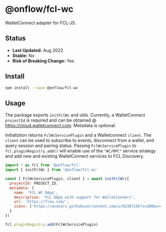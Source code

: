 # @onflow/fcl-wc

WalletConnect adapter for FCL-JS.

## Status

- **Last Updated:** Aug 2022
- **Stable:** No
- **Risk of Breaking Change:** Yes

## Install

```bash
npm install --save @onflow/fcl-wc
```

## Usage

The package exports `initFclWc` and utils.
Currently, a WalletConnect `projectId` is required and can be obtained @ https://cloud.walletconnect.com. Metadata is optional.

Initializtion returns `FclWcServicePlugin` and a Walletconnect `client`. The `client` can be used to subscribe to events, disconnect from a wallet, and query session and pairing status.
Passing `FclWcServicePlugin` to `fcl.pluginRegistry.add()` will enable use of the `"WC/RPC"` service strategy and add new and existing WalletConnect services to FCL Discovery.

```javascript
import * as fcl from '@onflow/fcl'
import { initFclWc } from '@onflow/fcl-wc'

const { FclWcServicePlugin, client } = await initFclWc({
  projectId: PROJECT_ID,
  metadata: {
    name: 'FCL WC DApp',
    description: 'FCL DApp with support for WalletConnect',
    url: 'https://flow.com/',
    icons: ['https://avatars.githubusercontent.com/u/62387156?s=280&v=4']
  }
})

fcl.pluginRegistry.add(FclWcServicePlugin)
```
